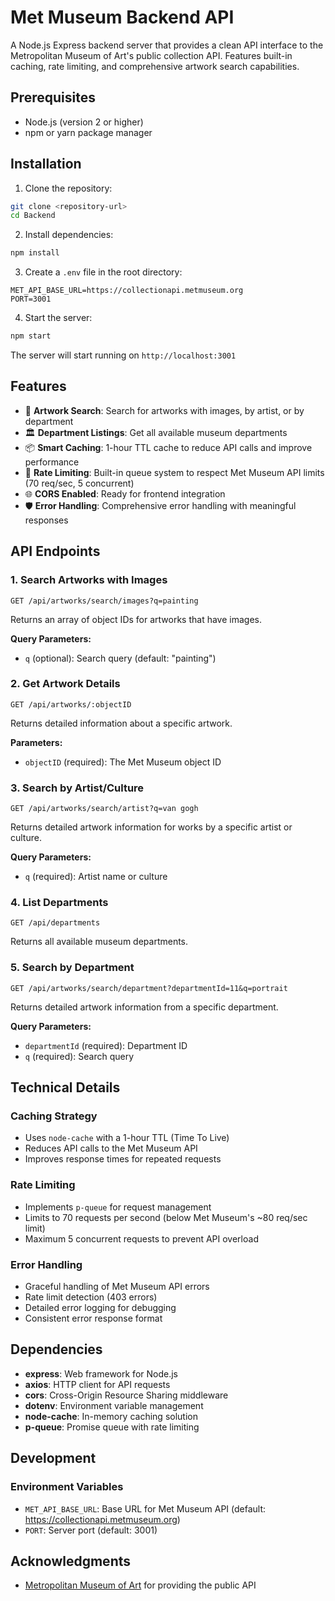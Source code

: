 # Met Museum Backend API

A Node.js Express backend server that provides a clean API interface to the Metropolitan Museum of Art's public collection API. Features built-in caching, rate limiting, and comprehensive artwork search capabilities.

## Prerequisites

- Node.js (version 2 or higher)
- npm or yarn package manager

## Installation

1. Clone the repository:
```bash
git clone <repository-url>
cd Backend
```

2. Install dependencies:
```bash
npm install
```

3. Create a `.env` file in the root directory:
```env
MET_API_BASE_URL=https://collectionapi.metmuseum.org
PORT=3001
```

4. Start the server:
```bash
npm start
```

The server will start running on `http://localhost:3001`

## Features

- 🎨 **Artwork Search**: Search for artworks with images, by artist, or by department
- 🏛️ **Department Listings**: Get all available museum departments  
- 📦 **Smart Caching**: 1-hour TTL cache to reduce API calls and improve performance
- 🚦 **Rate Limiting**: Built-in queue system to respect Met Museum API limits (70 req/sec, 5 concurrent)
- 🌐 **CORS Enabled**: Ready for frontend integration
- 🛡️ **Error Handling**: Comprehensive error handling with meaningful responses

## API Endpoints

### 1. Search Artworks with Images
```
GET /api/artworks/search/images?q=painting
```
Returns an array of object IDs for artworks that have images.

**Query Parameters:**
- `q` (optional): Search query (default: "painting")

### 2. Get Artwork Details
```
GET /api/artworks/:objectID
```
Returns detailed information about a specific artwork.

**Parameters:**
- `objectID` (required): The Met Museum object ID

### 3. Search by Artist/Culture
```
GET /api/artworks/search/artist?q=van gogh
```
Returns detailed artwork information for works by a specific artist or culture.

**Query Parameters:**
- `q` (required): Artist name or culture

### 4. List Departments
```
GET /api/departments
```
Returns all available museum departments.

### 5. Search by Department
```
GET /api/artworks/search/department?departmentId=11&q=portrait
```
Returns detailed artwork information from a specific department.

**Query Parameters:**
- `departmentId` (required): Department ID
- `q` (required): Search query

## Technical Details

### Caching Strategy
- Uses `node-cache` with a 1-hour TTL (Time To Live)
- Reduces API calls to the Met Museum API
- Improves response times for repeated requests

### Rate Limiting
- Implements `p-queue` for request management
- Limits to 70 requests per second (below Met Museum's ~80 req/sec limit)
- Maximum 5 concurrent requests to prevent API overload

### Error Handling
- Graceful handling of Met Museum API errors
- Rate limit detection (403 errors)
- Detailed error logging for debugging
- Consistent error response format

## Dependencies

- **express**: Web framework for Node.js
- **axios**: HTTP client for API requests
- **cors**: Cross-Origin Resource Sharing middleware
- **dotenv**: Environment variable management
- **node-cache**: In-memory caching solution
- **p-queue**: Promise queue with rate limiting

## Development

### Environment Variables
- `MET_API_BASE_URL`: Base URL for Met Museum API (default: https://collectionapi.metmuseum.org)
- `PORT`: Server port (default: 3001)

## Acknowledgments

- [Metropolitan Museum of Art](https://www.metmuseum.org/) for providing the public API